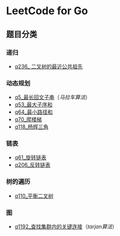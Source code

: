 # LeetCode for Go
## 题目分类

### 递归

- [q236_ 二叉树的最近公共祖先](src/递归/q236_二叉树的最近公共祖先)

### 动态规划

- [q5_最长回文子串](src\动态规划\q5_最长回文子串)（*马拉车算法*）
- [q53_最大子序和](src\动态规划\q53_最大子序和)
- [q64_最小路径和](src\动态规划\q64_最小路径和)
- [q70_爬楼梯](src\动态规划\q70_爬楼梯)
- [q118_杨辉三角](src\动态规划\q118_杨辉三角)

### 链表

- [q61_旋转链表](src\链表\q61_旋转链表)
- [q206_反转链表](src\链表\q206_反转链表)

### 树的遍历

- [q110_平衡二叉树](src\树的遍历\q110_平衡二叉树)

### 图

- [q1192_查找集群内的关键连接](src\图\q1192_查找集群内的关键连接)（*tarjan算法*）